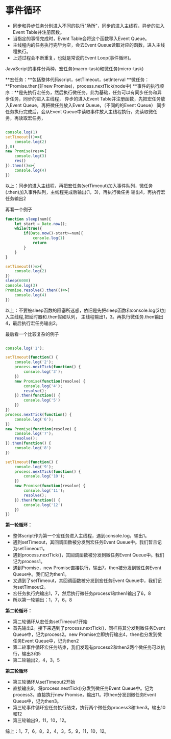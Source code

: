 # 事件循环

* 同步和异步任务分别进入不同的执行"场所"，同步的进入主线程，异步的进入Event Table并注册函数。
* 当指定的事情完成时，Event Table会将这个函数移入Event Queue。
* 主线程内的任务执行完毕为空，会去Event Queue读取对应的函数，进入主线程执行。
* 上述过程会不断重复，也就是常说的Event Loop(事件循环)。


JavaScript的事件分两种，宏任务(macro-task)和微任务(micro-task)

**宏任务：**包括整体代码script，setTimeout，setInterval
**微任务：**Promise.then(非new Promise)，process.nextTick(node中)
**事件的执行顺序：**是先执行宏任务，然后执行微任务，此为基础，任务可以有同步任务和异步任务，同步的进入主线程，
异步的进入Event Table并注册函数，先把宏任务放入Event Queue，再把微任务放入Event Queue，（不同的的Event Queue）
同步任务执行完成后，会从Event Queue中读取事件放入主线程执行，先读取微任务，再读取宏任务，

```javascript

console.log(1)
setTimeout(()=>{
	console.log(2)
},0)
new Promise(res=>{
	console.log(3)
	res()
}).then(()=>{
	console.log(4)
})


```

以上：同步的进入主线程，再把宏任务(setTimeout)加入事件队列，微任务(.then)加入事件队列，主线程完成后输出(1，3)，再执行微任务
输出4，再执行宏任务输出2

再看一个例子

```javascript
function sleep(num){
	let start = Date.now();
	while(true){
		if(Date.now()-start>=num){
			console.log(1)
			return
		}
	}
}

setTimeout(()=>{
	console.log(2)
})
sleep(6000)
console.log(3)
Promise.resolve().then(()=>{
	console.log(4)
})

```

以上：不要被sleep函数的阻塞所迷惑，依旧是先把sleep函数和console.log(3)加入主线程,把延时器和.then假如队列，
主线程输出1，3。再执行微任务.then输出4，最后执行宏任务输出2。


最后看一个比较复杂的例子

```javascript

console.log('1');

setTimeout(function() {
    console.log('2');
    process.nextTick(function() {
        console.log('3');
    })
    new Promise(function(resolve) {
        console.log('4');
        resolve();
    }).then(function() {
        console.log('5')
    })
})
process.nextTick(function() {
    console.log('6');
})
new Promise(function(resolve) {
    console.log('7');
    resolve();
}).then(function() {
    console.log('8')
})

setTimeout(function() {
    console.log('9');
    process.nextTick(function() {
        console.log('10');
    })
    new Promise(function(resolve) {
        console.log('11');
        resolve();
    }).then(function() {
        console.log('12')
    })
})


```
**第一轮循环：**
* 整体script作为第一个宏任务进入主线程，遇到console.log，输出1。
* 遇到setTimeout，其回调函数被分发到宏任务Event Queue中。我们暂且记为setTimeout1。
* 遇到process.nextTick()，其回调函数被分发到微任务Event Queue中。我们记为process1。
* 遇到Promise，new Promise直接执行，输出7。then被分发到微任务Event Queue中。我们记为then1。
* 又遇到了setTimeout，其回调函数被分发到宏任务Event Queue中，我们记为setTimeout2。
* 宏任务执行完输出1，7，然后执行微任务process1和then1输出了6，8
* 所以第一轮输出：1，7，6，8

**第二轮循环：**
* 第二轮循环从宏任务setTimeout1开始
* 首先输出2。接下来遇到了process.nextTick()，同样将其分发到微任务Event Queue中，记为process2。new Promise立即执行输出4，then也分发到微任务Event Queue中，记为then2
* 第二轮事件循环宏任务结束，我们发现有process2和then2两个微任务可以执行，输出3和5
* 第二轮输出2，4，3，5

**第三轮循环**
* 第三轮循环从setTimeout2开始
* 直接输出9。将process.nextTick()分发到微任务Event Queue中。记为process3。直接执行new Promise，输出11。将then分发到微任务Event Queue中，记为then3。
* 第三轮事件循环宏任务执行结束，执行两个微任务process3和then3。输出10和12
* 第三轮输出9，11，10，12。

综上：1，7，6，8，2，4，3，5，9，11，10，12。
